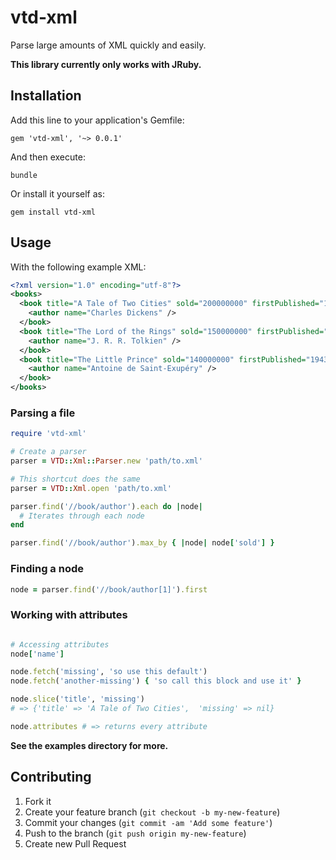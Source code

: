 # vtd-xml

Parse large amounts of XML quickly and easily.

**This library currently only works with JRuby.**

## Installation

Add this line to your application's Gemfile:

    gem 'vtd-xml', '~> 0.0.1'

And then execute:

    bundle

Or install it yourself as:

    gem install vtd-xml

## Usage

With the following example XML:

``` xml
<?xml version="1.0" encoding="utf-8"?>
<books>
  <book title="A Tale of Two Cities" sold="200000000" firstPublished="1859">
    <author name="Charles Dickens" />
  </book>
  <book title="The Lord of the Rings" sold="150000000" firstPublished="1954">
    <author name="J. R. R. Tolkien" />
  </book>
  <book title="The Little Prince" sold="140000000" firstPublished="1943">
    <author name="Antoine de Saint-Exupéry" />
  </book>
</books>
```

### Parsing a file

``` ruby
require 'vtd-xml'

# Create a parser
parser = VTD::Xml::Parser.new 'path/to.xml'

# This shortcut does the same
parser = VTD::Xml.open 'path/to.xml'

parser.find('//book/author').each do |node|
  # Iterates through each node
end

parser.find('//book/author').max_by { |node| node['sold'] }
```

### Finding a node

``` ruby
node = parser.find('//book/author[1]').first
```

### Working with attributes

``` ruby

# Accessing attributes
node['name']

node.fetch('missing', 'so use this default')
node.fetch('another-missing') { 'so call this block and use it' }

node.slice('title', 'missing')
# => {'title' => 'A Tale of Two Cities',  'missing' => nil}

node.attributes # => returns every attribute
```

**See the examples directory for more.**

## Contributing

1. Fork it
2. Create your feature branch (`git checkout -b my-new-feature`)
3. Commit your changes (`git commit -am 'Add some feature'`)
4. Push to the branch (`git push origin my-new-feature`)
5. Create new Pull Request
